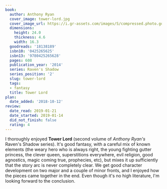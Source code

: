 ```yaml
---
book:
  author: Anthony Ryan
  cover_image: tower-lord.jpg
  cover_image_url: https://i.gr-assets.com/images/S/compressed.photo.goodreads.com/books/1382486392l/18138189._SX98_.jpg
  dimensions:
    height: 24.0
    thickness: 4.6
    width: 16.3
  goodreads: '18138189'
  isbn10: '0425265625'
  isbn13: '9780425265628'
  pages: 608
  publication_year: '2014'
  series: Raven's Shadow
  series_position: '2'
  slug: tower-lord
  tags:
  - fantasy
  title: Tower Lord
plan:
  date_added: '2018-10-12'
review:
  date_read: 2019-01-21
  date_started: 2019-01-14
  did_not_finish: false
  rating: 4
---
```


I thoroughly enjoyed **Tower Lord** (second volume of *Anthony Ryan's* Raven's Shadow series). It's good fantasy, with a careful mix of known elements (the weary hero who is always right, the young fighting gutter princess, the clever queen, superstitions everywhere, evil religion, good agnostics, magic coming true, prophecies, etc), but mixes it up sufficiently that the story arc is never completely clear. We get good character development on two major and a couple of minor fronts, and I enjoyed how the pieces came together in the end. Even though it's no high literature, I'm looking forward to the conclusion.
